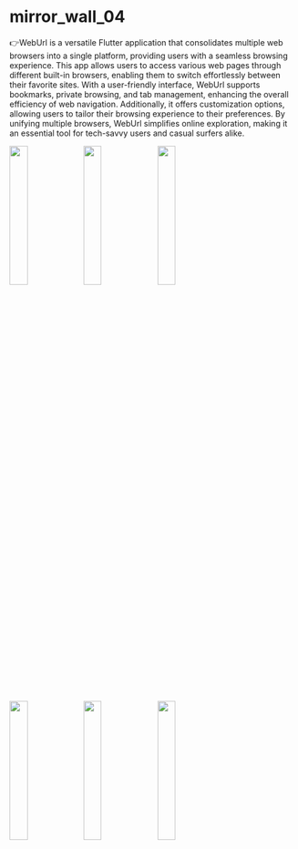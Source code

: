 # mirror_wall_04
👉WebUrl is a versatile Flutter application that consolidates multiple web browsers into a single platform, providing users with a seamless browsing experience. This app allows users to access various web pages through different built-in browsers, enabling them to switch effortlessly between their favorite sites. With a user-friendly interface, WebUrl supports bookmarks, private browsing, and tab management, enhancing the overall efficiency of web navigation. Additionally, it offers customization options, allowing users to tailor their browsing experience to their preferences. By unifying multiple browsers, WebUrl simplifies online exploration, making it an essential tool for tech-savvy users and casual surfers alike.


<img src='https://github.com/user-attachments/assets/6e2335bf-bfe8-45e2-95d2-9aab490190b9' height=25% width=25%>
<img src='https://github.com/user-attachments/assets/7f6b1137-ac79-4f27-97a3-a150a0aecaea'height=25% width=25%>
<img src='https://github.com/user-attachments/assets/ca86e540-45b2-4c08-8598-e60bdb643384'height=25% width=25%>
<img src='https://github.com/user-attachments/assets/0e5dd54f-73b9-4848-97bb-1a4c57af4f53 'height=25% width=25%>
<img src='https://github.com/user-attachments/assets/83177a37-b7d8-478f-a977-94ea7a1e4043'height=25% width=25%>
<img src='https://github.com/user-attachments/assets/7b134ae7-bc81-427e-8105-256d954febf3' height=25% width=25%>
